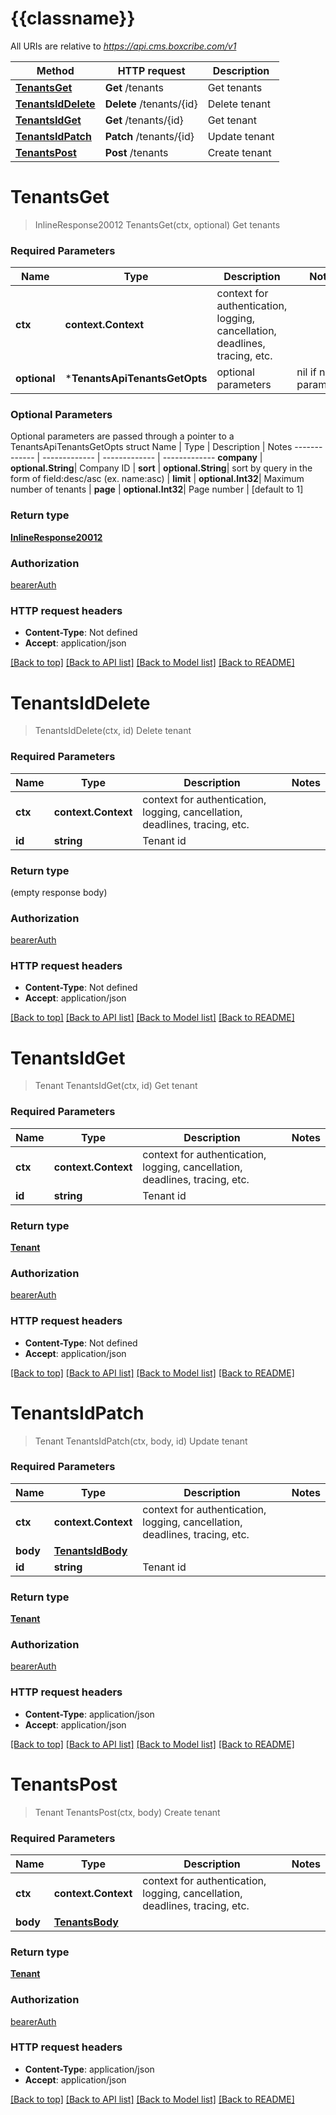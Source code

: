 # {{classname}}

All URIs are relative to *https://api.cms.boxcribe.com/v1*

Method | HTTP request | Description
------------- | ------------- | -------------
[**TenantsGet**](TenantsApi.md#TenantsGet) | **Get** /tenants | Get tenants
[**TenantsIdDelete**](TenantsApi.md#TenantsIdDelete) | **Delete** /tenants/{id} | Delete tenant
[**TenantsIdGet**](TenantsApi.md#TenantsIdGet) | **Get** /tenants/{id} | Get tenant
[**TenantsIdPatch**](TenantsApi.md#TenantsIdPatch) | **Patch** /tenants/{id} | Update tenant
[**TenantsPost**](TenantsApi.md#TenantsPost) | **Post** /tenants | Create tenant

# **TenantsGet**
> InlineResponse20012 TenantsGet(ctx, optional)
Get tenants

### Required Parameters

Name | Type | Description  | Notes
------------- | ------------- | ------------- | -------------
 **ctx** | **context.Context** | context for authentication, logging, cancellation, deadlines, tracing, etc.
 **optional** | ***TenantsApiTenantsGetOpts** | optional parameters | nil if no parameters

### Optional Parameters
Optional parameters are passed through a pointer to a TenantsApiTenantsGetOpts struct
Name | Type | Description  | Notes
------------- | ------------- | ------------- | -------------
 **company** | **optional.String**| Company ID | 
 **sort** | **optional.String**| sort by query in the form of field:desc/asc (ex. name:asc) | 
 **limit** | **optional.Int32**| Maximum number of tenants | 
 **page** | **optional.Int32**| Page number | [default to 1]

### Return type

[**InlineResponse20012**](inline_response_200_12.md)

### Authorization

[bearerAuth](../README.md#bearerAuth)

### HTTP request headers

 - **Content-Type**: Not defined
 - **Accept**: application/json

[[Back to top]](#) [[Back to API list]](../README.md#documentation-for-api-endpoints) [[Back to Model list]](../README.md#documentation-for-models) [[Back to README]](../README.md)

# **TenantsIdDelete**
> TenantsIdDelete(ctx, id)
Delete tenant

### Required Parameters

Name | Type | Description  | Notes
------------- | ------------- | ------------- | -------------
 **ctx** | **context.Context** | context for authentication, logging, cancellation, deadlines, tracing, etc.
  **id** | **string**| Tenant id | 

### Return type

 (empty response body)

### Authorization

[bearerAuth](../README.md#bearerAuth)

### HTTP request headers

 - **Content-Type**: Not defined
 - **Accept**: application/json

[[Back to top]](#) [[Back to API list]](../README.md#documentation-for-api-endpoints) [[Back to Model list]](../README.md#documentation-for-models) [[Back to README]](../README.md)

# **TenantsIdGet**
> Tenant TenantsIdGet(ctx, id)
Get tenant

### Required Parameters

Name | Type | Description  | Notes
------------- | ------------- | ------------- | -------------
 **ctx** | **context.Context** | context for authentication, logging, cancellation, deadlines, tracing, etc.
  **id** | **string**| Tenant id | 

### Return type

[**Tenant**](Tenant.md)

### Authorization

[bearerAuth](../README.md#bearerAuth)

### HTTP request headers

 - **Content-Type**: Not defined
 - **Accept**: application/json

[[Back to top]](#) [[Back to API list]](../README.md#documentation-for-api-endpoints) [[Back to Model list]](../README.md#documentation-for-models) [[Back to README]](../README.md)

# **TenantsIdPatch**
> Tenant TenantsIdPatch(ctx, body, id)
Update tenant

### Required Parameters

Name | Type | Description  | Notes
------------- | ------------- | ------------- | -------------
 **ctx** | **context.Context** | context for authentication, logging, cancellation, deadlines, tracing, etc.
  **body** | [**TenantsIdBody**](TenantsIdBody.md)|  | 
  **id** | **string**| Tenant id | 

### Return type

[**Tenant**](Tenant.md)

### Authorization

[bearerAuth](../README.md#bearerAuth)

### HTTP request headers

 - **Content-Type**: application/json
 - **Accept**: application/json

[[Back to top]](#) [[Back to API list]](../README.md#documentation-for-api-endpoints) [[Back to Model list]](../README.md#documentation-for-models) [[Back to README]](../README.md)

# **TenantsPost**
> Tenant TenantsPost(ctx, body)
Create tenant

### Required Parameters

Name | Type | Description  | Notes
------------- | ------------- | ------------- | -------------
 **ctx** | **context.Context** | context for authentication, logging, cancellation, deadlines, tracing, etc.
  **body** | [**TenantsBody**](TenantsBody.md)|  | 

### Return type

[**Tenant**](Tenant.md)

### Authorization

[bearerAuth](../README.md#bearerAuth)

### HTTP request headers

 - **Content-Type**: application/json
 - **Accept**: application/json

[[Back to top]](#) [[Back to API list]](../README.md#documentation-for-api-endpoints) [[Back to Model list]](../README.md#documentation-for-models) [[Back to README]](../README.md)

